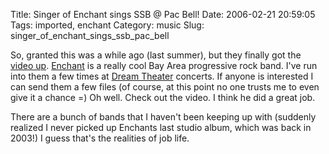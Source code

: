 Title: Singer of Enchant sings SSB @ Pac Bell!
Date: 2006-02-21 20:59:05
Tags: imported, enchant
Category: music
Slug: singer_of_enchant_sings_ssb_pac_bell

So, granted this was a while ago (last summer), but they finally got the <a title="Ted of Enchant sings SSB" style="cursor: url('chrome://targetalert/content/skin/movie.png')" href="http://www.theoasis.cc/pictures/ted_ssb_live.mpg">video up</a>. <a title="Enchant" href="http://www.theoasis.cc/">Enchant</a> is a really cool Bay Area progressive rock band.  I've run into them a few times at <a title="DT" href="http://www.dreamtheater.net">Dream Theater</a> concerts.  If anyone is interested I can send them a few files (of course, at this point no one trusts me to even give it a chance =)  Oh well.  Check out the video.  I think he did a great job.

There are a bunch of bands that I haven't been keeping up with (suddenly realized I never picked up Enchants last studio album, which was back in 2003!)  I guess that's the realities of job life.
